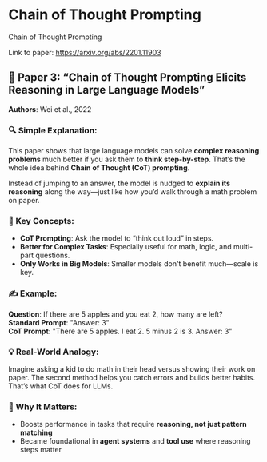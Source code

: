 # Chain of Thought Prompting

Chain of Thought Prompting

Link to paper: https://arxiv.org/abs/2201.11903


## 📄 Paper 3: “Chain of Thought Prompting Elicits Reasoning in Large Language Models”
**Authors**: Wei et al., 2022

### 🔍 Simple Explanation:
This paper shows that large language models can solve **complex reasoning problems** much better if you ask them to **think step-by-step**. That’s the whole idea behind **Chain of Thought (CoT) prompting**.

Instead of jumping to an answer, the model is nudged to **explain its reasoning** along the way—just like how you’d walk through a math problem on paper.

### 🧠 Key Concepts:
- **CoT Prompting**: Ask the model to “think out loud” in steps.
- **Better for Complex Tasks**: Especially useful for math, logic, and multi-part questions.
- **Only Works in Big Models**: Smaller models don't benefit much—scale is key.

### ✍️ Example:
**Question**: If there are 5 apples and you eat 2, how many are left?  
**Standard Prompt**: "Answer: 3"  
**CoT Prompt**: "There are 5 apples. I eat 2. 5 minus 2 is 3. Answer: 3"

### 💡 Real-World Analogy:
Imagine asking a kid to do math in their head versus showing their work on paper. The second method helps you catch errors and builds better habits. That’s what CoT does for LLMs.

### 🧩 Why It Matters:
- Boosts performance in tasks that require **reasoning, not just pattern matching**
- Became foundational in **agent systems** and **tool use** where reasoning steps matter